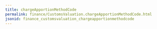 ```yaml
---
title: chargeApportionMethodCode
permalink: finance/CustomsValuation.chargeApportionMethodCode.html
jsonid: finance_customsvaluation_chargeapportionmethodcode
---
```

